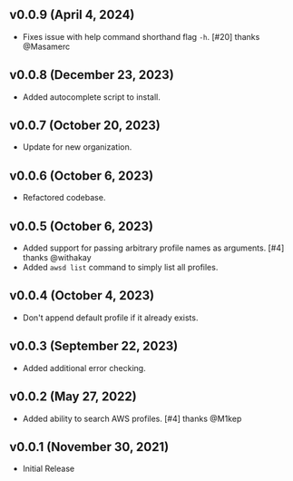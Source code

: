 ## v0.0.9 (April 4, 2024)
* Fixes issue with help command shorthand flag `-h`. [#20] thanks @Masamerc

## v0.0.8 (December 23, 2023)
* Added autocomplete script to install.

## v0.0.7  (October 20, 2023)
* Update for new organization.

## v0.0.6  (October 6, 2023)
* Refactored codebase.

## v0.0.5  (October 6, 2023)
* Added support for passing arbitrary profile names as arguments. [#4] thanks @withakay
* Added `awsd list` command to simply list all profiles.

## v0.0.4  (October 4, 2023)
* Don't append default profile if it already exists.

## v0.0.3  (September 22, 2023)
* Added additional error checking.

## v0.0.2  (May 27, 2022)
* Added ability to search AWS profiles. [#4] thanks @M1kep

## v0.0.1 (November 30, 2021)
* Initial Release
